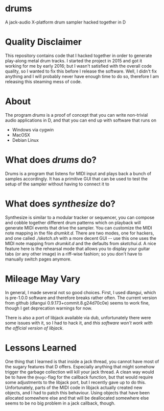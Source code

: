 # drums
A jack-audio X-platform drum sampler hacked together in D


Quality Disclaimer
==================

This repository contains code that I hacked together in order to generate
play-along metal drum tracks. I started the project in 2015 and got it working
for me by early 2016; but I wasn't satisfied with the overall code quality, so
I wanted to fix this before I release the software. Well, I didn't fix anything
and I will probably never have enough time to do so, therefore I am releasing
this steaming mess of code.

About
=====

The program *drums* is a proof of concept that you can write non-trivial audio
applications in D, and that you can end up with software that runs on
  - Windows via cygwin
  - MacOSX
  - Debian Linux

What does *drums* do?
=====================

Drums is a program that listens for MIDI input and plays back a bunch of
samples accordingly. It has a primitive GUI that can be used to test
the setup of the sampler without having to connect it to

What does *synthesize* do?
==========================
Synthesize is similar to a modular tracker or sequencer,
you can compose and cobble together different drum patterns
which on playback will generate MIDI events that drive the sampler.
You can customize the MIDI note mapping in the file *drumkit.d*.
There are two modes, one for hackers, and one called *./sketch.sh*
with a more decent GUI -- use this one uses the MIDI note mapping from
*drumkit.d* and the defaults from *sketchui.d*.
 A nice feature here is the rehearsal mode that allows
you to display
your guitar tabs (or any other image)
in a riff-wise fashion; so you don't have to manually
switch pages anymore.


Mileage May Vary
================

In general, I made several not so good choices. First, I used dlangui,
which is pre-1.0.0 software and therefore breaks rather often.
The current version from github (dlangui 0.9.173+commit.8.g24d70c0e)
seems to work fine, though I get deprecation warnings for now.

There is also a port of libjack available via dub, unfortunately there were
some issues with it, so I
had to hack it, and *this software won't work with the official version of libjack*.


Lessons Learned
===============

One thing that I learned is that inside a jack thread, you cannot have most
of the sugary features that D offers. Especially anything that might
somehow trigger the garbage collection will kill your jack thread. A
clean way would be to have the `@nogc`-flag for the callback function,
but that would require some adjustments to the libjack port, but I
recently gave up to do this. Unfortunately, parts of the MIDI code in
libjack actually created new objects, and I had to patch this behaviour. Using
objects that have been allocated somewhere else and that will be deallocated
somewhere else seems to be no big problem in a jack callback, though.
